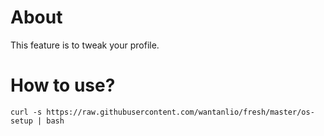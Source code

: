 # About

This feature is to tweak your profile.

# How to use?

`curl -s https://raw.githubusercontent.com/wantanlio/fresh/master/os-setup | bash`
